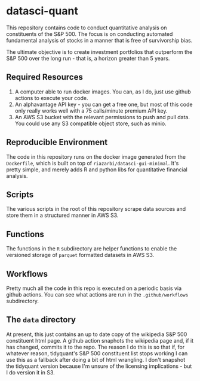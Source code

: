 # datasci-quant

This repository contains code to conduct quantitative analysis on constituents of the S&P 500. The focus is on conducting automated fundamental analysis of stocks in a manner that is free of survivorship bias. 

The ultimate objective is to create investment portfolios that outperform the S&P 500 over the long run - that is, a horizon greater than 5 years.

## Required Resources

1. A computer able to run docker images. You can, as I do, just use github actions to execute your code.
2. An alphavantage API key - you can get a free one, but most of this code only really works well with a 75 calls/minute premium API key.
3. An AWS S3 bucket with the relevant permissions to push and pull data. You could use any S3 compatible object store, such as minio.

## Reproducible Environment

The code in this repository runs on the docker image generated from the `Dockerfile`, which is built on top of `riazarbi/datasci-gui-minimal`. It's pretty simple, and merely adds R and python libs for quantitative financial analysis.

## Scripts

The various scripts in the root of this repository scrape data sources and store them in a structured manner in AWS S3.

## Functions

The functions in the `R` subdirectory are helper functions to enable the versioned storage of `parquet` formatted datasets in AWS S3.

## Workflows

Pretty much all the code in this repo is executed on a periodic basis via github actions. You can see what actions are run in the `.github/workflows` subdirectory.

## The `data` directory

At present, this just contains an up to date copy of the wikipedia S&P 500 constituent html page. A github action snaphots the wikipedia page and, if it has changed, commits it to the repo. The reason I do this is so that if, for whatever reason, tidyquant's S&P 500 constituent list stops working I can use this as a fallback after doing a bit of html wrangling. I don't snapshot the tidyquant version because I'm unsure of the licensing implications - but I do version it in S3.
